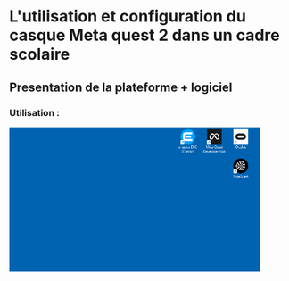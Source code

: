 # L'utilisation et configuration du casque Meta quest 2 dans un cadre scolaire 

## Presentation de la plateforme + logiciel 

### Utilisation : 

<img src="Image/utilisation.png" alt="Aplication VR Utilisation" height="auto" width="450">